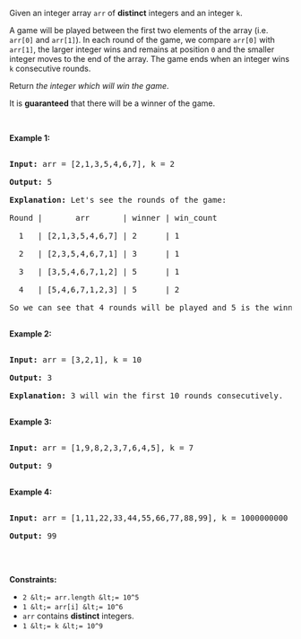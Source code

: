 Given an integer array `` arr `` of __distinct__ integers and an integer `` k ``.

A game will be played between the first two elements of the array (i.e. `` arr[0] `` and `` arr[1] ``). In each round of the game, we compare `` arr[0] `` with `` arr[1] ``, the larger integer&nbsp;wins and remains at position `` 0 `` and the smaller integer moves to the end of the array. The game ends when an integer wins `` k `` consecutive rounds.

Return _the integer which will win the game_.

It is __guaranteed__ that there will be a winner of the game.

&nbsp;

__Example 1:__

<pre>
<strong>Input:</strong> arr = [2,1,3,5,4,6,7], k = 2
<strong>Output:</strong> 5
<strong>Explanation:</strong> Let's see the rounds of the game:
Round |       arr       | winner | win_count
  1   | [2,1,3,5,4,6,7] | 2      | 1
  2   | [2,3,5,4,6,7,1] | 3      | 1
  3   | [3,5,4,6,7,1,2] | 5      | 1
  4   | [5,4,6,7,1,2,3] | 5      | 2
So we can see that 4 rounds will be played and 5 is the winner because it wins 2 consecutive games.
</pre>

__Example 2:__

<pre>
<strong>Input:</strong> arr = [3,2,1], k = 10
<strong>Output:</strong> 3
<strong>Explanation:</strong> 3 will win the first 10 rounds consecutively.
</pre>

__Example 3:__

<pre>
<strong>Input:</strong> arr = [1,9,8,2,3,7,6,4,5], k = 7
<strong>Output:</strong> 9
</pre>

__Example 4:__

<pre>
<strong>Input:</strong> arr = [1,11,22,33,44,55,66,77,88,99], k = 1000000000
<strong>Output:</strong> 99
</pre>

&nbsp;

__Constraints:__

*   `` 2 &lt;= arr.length &lt;= 10^5 ``
*   `` 1 &lt;= arr[i] &lt;= 10^6 ``
*   `` arr `` contains __distinct__&nbsp;integers.
*   `` 1 &lt;= k &lt;= 10^9 ``